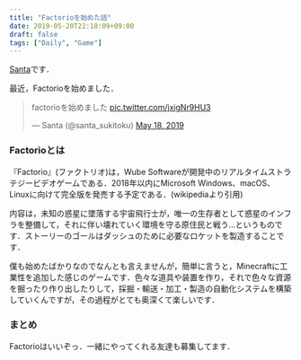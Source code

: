 ```yaml
---
title: "Factorioを始めた話"
date: 2019-05-20T22:18:09+09:00
draft: false
tags: ["Daily", "Game"]
---
```


[Santa](https://twitter.com/santa_sukitoku)です．

最近，Factorioを始めました．

<blockquote class="twitter-tweet" data-lang="en"><p lang="ja" dir="ltr">factorioを始めました <a href="https://t.co/jxigNr9HU3">pic.twitter.com/jxigNr9HU3</a></p>&mdash; Santa (@santa_sukitoku) <a href="https://twitter.com/santa_sukitoku/status/1129802079151591424?ref_src=twsrc%5Etfw">May 18, 2019</a></blockquote>
<script async src="https://platform.twitter.com/widgets.js" charset="utf-8"></script>

### Factorioとは

『Factorio』(ファクトリオ)は，Wube Softwareが開発中のリアルタイムストラテジービデオゲームである．2018年以内にMicrosoft Windows、macOS、Linuxに向けて完全版を発売する予定である．(wikipediaより引用)

内容は，未知の惑星に墜落する宇宙飛行士が，唯一の生存者として惑星のインフラを整備して，それに伴い壊れていく環境を守る原住民と戦う...というものです．ストーリーのゴールはダッシュのために必要なロケットを製造することです．

僕も始めたばかりなのでなんとも言えませんが，簡単に言うと，Minecraftに工業性を追加した感じのゲームです．色々な道具や装置を作り，それで色々な資源を掘ったり作り出したりして，採掘・輸送・加工・製造の自動化システムを構築していくんですが，その過程がとても奥深くて楽しいです．

### まとめ

Factorioはいいぞっ．一緒にやってくれる友達も募集してます．